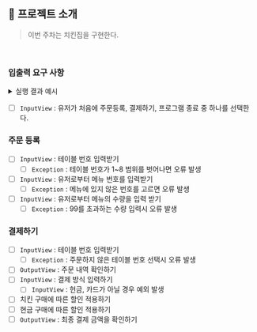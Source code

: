 ## 🚀 프로젝트 소개
> 이번 주차는 치킨집을 구현한다.
>
<br>

### 입출력 요구 사항

<details>
    <summary>실행 결과 예시</summary>
    <div markdown="1">

```

```

<br>
</div>
</details>

- [ ] `InputView` : 유저가 처음에 주문등록, 결제하기, 프로그램 종료 중 하나를 선택한다.

### 주문 등록
- [ ] `InputView` : 테이블 번호 입력받기
  - [ ] `Exception` : 테이블 번호가 1~8 범위를 벗어나면 오류 발생
- [ ] `InputView` : 유저로부터 메뉴 번호를 입력받기
    - [ ] `Exception` : 메뉴에 있지 않은 번호를 고르면 오류 발생
- [ ] `InputView` : 유저로부터 메뉴의 수량을 입력 받기
    - [ ] `Exception` : 99를 초과하는 수량 입력시 오류 발생

### 결제하기
- [ ] `InputView` : 테이블 번호 입력받기
    - [ ] `Exception` : 주문하지 않은 테이블 번호 선택시 오류 발생
- [ ] `OutputView` : 주문 내역 확인하기
- [ ] `InputView` : 결제 방식 입력하기
  - [ ] `InputView` : 헌금, 카드가 아닐 경우 예외 발생
- [ ] 치킨 구매에 따른 할인 적용하기
- [ ] 현금 구매에 따른 할인 적용하기
- [ ] `OutputView` : 최종 결제 금액을 확인하기
